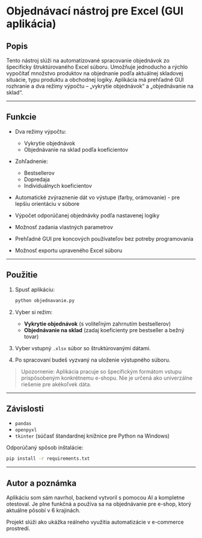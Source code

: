 # Objednávací nástroj pre Excel (GUI aplikácia)

## Popis

Tento nástroj slúži na automatizované spracovanie objednávok zo špecificky štruktúrovaného Excel súboru. 
Umožňuje jednoducho a rýchlo vypočítať množstvo produktov na objednanie podľa aktuálnej skladovej situácie, typu produktu a obchodnej logiky. 
Aplikácia má prehľadné GUI rozhranie a dva režimy výpočtu – „vykrytie objednávok“ a „objednávanie na sklad“.

---

## Funkcie

- Dva režimy výpočtu:
  - Vykrytie objednávok
  - Objednávanie na sklad podľa koeficientov
- Zohľadnenie:
  - Bestsellerov
  - Dopredaja
  - Individuálnych koeficientov
    
- Automatické zvýraznenie dát vo výstupe (farby, orámovanie) - pre lepšiu orientáciu v súbore
- Výpočet odporúčanej objednávky podľa nastavenej logiky
- Možnosť zadania vlastných parametrov
- Prehľadné GUI pre koncových používateľov bez potreby programovania
- Možnosť exportu upraveného Excel súboru

---

## Použitie

1. Spusť aplikáciu:
   ```bash
   python objednavanie.py
   ```

2. Vyber si režim:
   - **Vykrytie objednávok** (s voliteľným zahrnutím bestsellerov)
   - **Objednávanie na sklad** (zadaj koeficienty pre bestseller a bežný tovar)

3. Vyber vstupný `.xlsx` súbor so štruktúrovanými dátami.

4. Po spracovaní budeš vyzvaný na uloženie výstupného súboru.

> Upozornenie: Aplikácia pracuje so špecifickým formátom vstupu prispôsobeným konkrétnemu e-shopu. Nie je určená ako univerzálne riešenie pre akékoľvek dáta.

---

## Závislosti

- `pandas`
- `openpyxl`
- `tkinter` (súčasť štandardnej knižnice pre Python na Windows)

Odporúčaný spôsob inštalácie:

```bash
pip install -r requirements.txt
```

---

## Autor a poznámka

Aplikáciu som sám navrhol, backend vytvoril s pomocou AI a kompletne otestoval. Je plne funkčná a používa sa na objednávanie pre e-shop, ktorý aktuálne pôsobí v 6 krajinách.

Projekt slúži ako ukážka reálneho využitia automatizácie v e-commerce prostredí.
